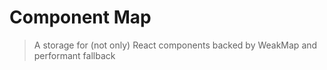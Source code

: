# Component Map

> A storage for (not only) React components backed by WeakMap and performant fallback
